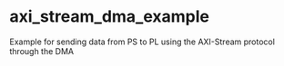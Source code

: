 # axi_stream_dma_example
Example for sending data from PS to PL using the AXI-Stream protocol through the DMA

